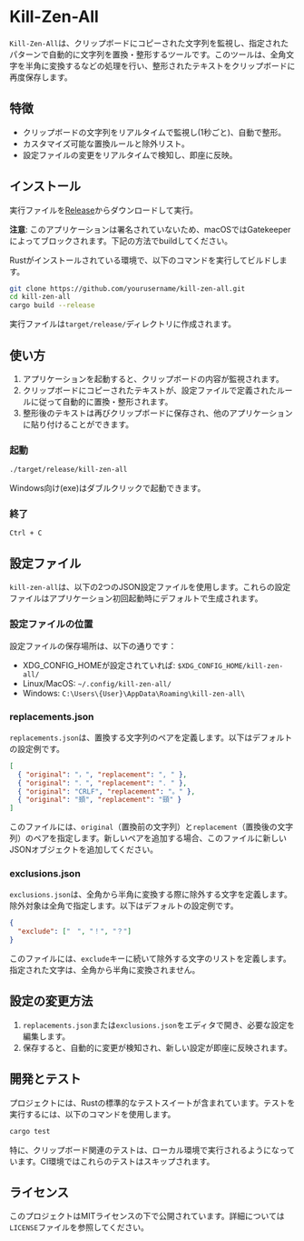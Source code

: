 # Kill-Zen-All

`Kill-Zen-All`は、クリップボードにコピーされた文字列を監視し、指定されたパターンで自動的に文字列を置換・整形するツールです。このツールは、全角文字を半角に変換するなどの処理を行い、整形されたテキストをクリップボードに再度保存します。

## 特徴

- クリップボードの文字列をリアルタイムで監視し(1秒ごと)、自動で整形。
- カスタマイズ可能な置換ルールと除外リスト。
- 設定ファイルの変更をリアルタイムで検知し、即座に反映。

## インストール

実行ファイルを[Release](https://github.com/radiol/kill-zen-all/releases)からダウンロードして実行。

**注意**: このアプリケーションは署名されていないため、macOSではGatekeeperによってブロックされます。下記の方法でbuildしてください。

Rustがインストールされている環境で、以下のコマンドを実行してビルドします。

```bash
git clone https://github.com/yourusername/kill-zen-all.git
cd kill-zen-all
cargo build --release
```

実行ファイルは`target/release/`ディレクトリに作成されます。

## 使い方

1. アプリケーションを起動すると、クリップボードの内容が監視されます。
2. クリップボードにコピーされたテキストが、設定ファイルで定義されたルールに従って自動的に置換・整形されます。
3. 整形後のテキストは再びクリップボードに保存され、他のアプリケーションに貼り付けることができます。

### 起動

```bash
./target/release/kill-zen-all
```

Windows向け(exe)はダブルクリックで起動できます。

### 終了

`Ctrl + C`

## 設定ファイル

`kill-zen-all`は、以下の2つのJSON設定ファイルを使用します。これらの設定ファイルはアプリケーション初回起動時にデフォルトで生成されます。

### 設定ファイルの位置

設定ファイルの保存場所は、以下の通りです：

- XDG_CONFIG_HOMEが設定されていれば: `$XDG_CONFIG_HOME/kill-zen-all/`
- Linux/MacOS: `~/.config/kill-zen-all/`
- Windows: `C:\Users\{User}\AppData\Roaming\kill-zen-all\`

### replacements.json

`replacements.json`は、置換する文字列のペアを定義します。以下はデフォルトの設定例です。

```json
[
  { "original": "，", "replacement": ", " },
  { "original": "．", "replacement": ". " },
  { "original": "CRLF", "replacement": "。" },
  { "original": "頚", "replacement": "頸" }
]
```

このファイルには、`original`（置換前の文字列）と`replacement`（置換後の文字列）のペアを指定します。新しいペアを追加する場合、このファイルに新しいJSONオブジェクトを追加してください。

### exclusions.json

`exclusions.json`は、全角から半角に変換する際に除外する文字を定義します。除外対象は全角で指定します。以下はデフォルトの設定例です。

```json
{
  "exclude": ["　", "！", "？"]
}
```

このファイルには、`exclude`キーに続いて除外する文字のリストを定義します。指定された文字は、全角から半角に変換されません。

## 設定の変更方法

1. `replacements.json`または`exclusions.json`をエディタで開き、必要な設定を編集します。
2. 保存すると、自動的に変更が検知され、新しい設定が即座に反映されます。

## 開発とテスト

プロジェクトには、Rustの標準的なテストスイートが含まれています。テストを実行するには、以下のコマンドを使用します。

```bash
cargo test
```

特に、クリップボード関連のテストは、ローカル環境で実行されるようになっています。CI環境ではこれらのテストはスキップされます。

## ライセンス

このプロジェクトはMITライセンスの下で公開されています。詳細については`LICENSE`ファイルを参照してください。
